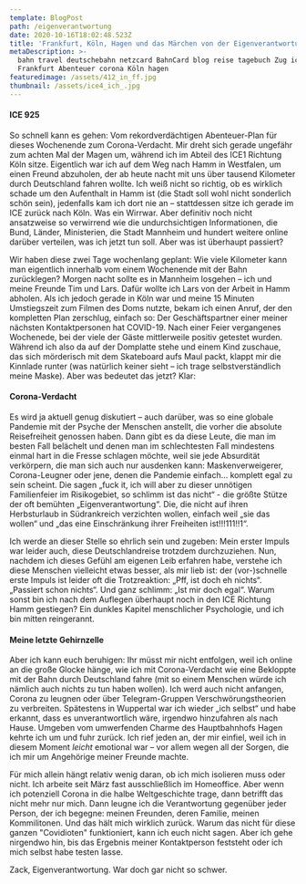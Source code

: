 ```yaml
---
template: BlogPost
path: /eigenverantwortung
date: 2020-10-16T18:02:48.523Z
title: 'Frankfurt, Köln, Hagen und das Märchen von der Eigenverantwortung'
metaDescription: >-
  bahn travel deutschebahn netzcard BahnCard blog reise tagebuch Zug ice
  Frankfurt Abenteuer corona Köln hagen
featuredimage: /assets/412_in_ff.jpg
thumbnail: /assets/ice4_ich_.jpg
---
```

#### **ICE 925**

So schnell kann es gehen: Vom rekordverdächtigen Abenteuer-Plan für dieses Wochenende zum Corona-Verdacht. Mir dreht sich gerade ungefähr zum achten Mal der Magen um, während ich im Abteil des ICE1 Richtung Köln sitze. Eigentlich war ich auf dem Weg nach Hamm in Westfalen, um einen Freund abzuholen, der ab heute nacht mit uns über tausend Kilometer durch Deutschland fahren wollte. Ich weiß nicht so richtig, ob es wirklich schade um den Aufenthalt in Hamm ist (die Stadt soll wohl nicht sonderlich schön sein), jedenfalls kam ich dort nie an – stattdessen sitze ich gerade im ICE zurück nach Köln. Was ein Wirrwar. Aber definitiv noch nicht ansatzweise so verwirrend wie die undurchsichtigen Informationen, die Bund, Länder, Ministerien, die Stadt Mannheim und hundert weitere online darüber verteilen, was ich jetzt tun soll. Aber was ist überhaupt passiert?

Wir haben diese zwei Tage wochenlang geplant: Wie viele Kilometer kann man eigentlich innerhalb vom einem Wochenende mit der Bahn zurücklegen? Morgen nacht sollte es in Mannheim losgehen – ich und meine Freunde Tim und Lars. Dafür wollte ich Lars von der Arbeit in Hamm abholen. Als ich jedoch gerade in Köln war und meine 15 Minuten Umstiegszeit zum Filmen des Doms nutzte, bekam ich einen Anruf, der den kompletten Plan zerschlug, einfach so: Der Geschäftspartner einer meiner nächsten Kontaktpersonen hat COVID-19. Nach einer Feier vergangenes Wochenede, bei der viele der Gäste mittlerweile positiv getestet wurden. Während ich also da auf der Domplatte stehe und einem Kind zuschaue, das sich mörderisch mit dem Skateboard aufs Maul packt, klappt mir die Kinnlade runter (was natürlich keiner sieht – ich trage selbstverständlich meine Maske). Aber was bedeutet das jetzt? Klar:

#### Corona-Verdacht

Es wird ja aktuell genug diskutiert – auch darüber, was so eine globale Pandemie mit der Psyche der Menschen anstellt, die vorher die absolute Reisefreiheit genossen haben. Dann gibt es da diese Leute, die man im besten Fall belächelt und denen man im schlechtesten Fall mindestens einmal hart in die Fresse schlagen möchte, weil sie jede Absurdität verkörpern, die man sich auch nur ausdenken kann: Maskenverweigerer, Corona-Leugner oder jene, denen die Pandemie einfach… komplett egal zu sein scheint. Die sagen „fuck it, ich will aber zu dieser unnötigen Familienfeier im Risikogebiet, so schlimm ist das nicht“ - die größte Stütze der oft bemühten „Eigenverantwortung“. Die, die nicht auf ihren Herbsturlaub in Südrankreich verzichten wollen, einfach weil „sie das wollen“ und „das eine Einschränkung ihrer Freiheiten ist!!!111!!1“.

Ich werde an dieser Stelle so ehrlich sein und zugeben: Mein erster Impuls war leider auch, diese Deutschlandreise trotzdem durchzuziehen. Nun, nachdem ich dieses Gefühl am eigenen Leib erfahren habe, verstehe ich diese Menschen vielleicht etwas besser, als mir lieb ist: der (vor-)schnelle erste Impuls ist leider oft die Trotzreaktion: „Pff, ist doch eh nichts“. „Passiert schon nichts“. Und ganz schlimm: „Ist mir doch egal“. Warum sonst bin ich nach dem Auflegen überhaupt noch in den ICE Richtung Hamm gestiegen? Ein dunkles Kapitel menschlicher Psychologie, und ich bin mitten reingerannt.

#### Meine letzte Gehirnzelle

Aber ich kann euch beruhigen: Ihr müsst mir nicht entfolgen, weil ich online an die große Glocke hänge, wie ich mit Corona-Verdacht wie eine Bekloppte mit der Bahn durch Deutschland fahre (mit so einem Menschen würde ich nämlich auch nichts zu tun haben wollen). Ich werd auch nicht anfangen, Corona zu leugnen oder über Telegram-Gruppen Verschwörungstheorien zu verbreiten. Spätestens in Wuppertal war ich wieder „ich selbst“ und habe erkannt, dass es unverantwortlich wäre, irgendwo hinzufahren als nach Hause. Umgeben vom umwerfenden Charme des Hauptbahnhofs Hagen kehrte ich um und fuhr zurück. Ich rief jeden an, der mir einfiel, weil ich in diesem Moment *leicht* emotional war – vor allem wegen all der Sorgen, die ich mir um Angehörige meiner Freunde machte. 

Für mich allein hängt relativ wenig daran, ob ich mich isolieren muss oder nicht. Ich arbeite seit März fast ausschließlich im Homeoffice. Aber wenn ich potenziell Corona in die halbe Weltgeschichte trage, dann betrifft das nicht mehr nur mich. Dann leugne ich die Verantwortung gegenüber jeder Person, der ich begegne: meinen Freunden, deren Familie, meinen Kommilitonen. Und das hält mich wirklich zurück. Warum das nicht für diese ganzen "Covidioten" funktioniert, kann ich euch nicht sagen. Aber ich gehe nirgendwo hin, bis das Ergebnis meiner Kontaktperson feststeht oder ich mich selbst habe testen lasse. 

Zack, Eigenverantwortung. War doch gar nicht so schwer.
